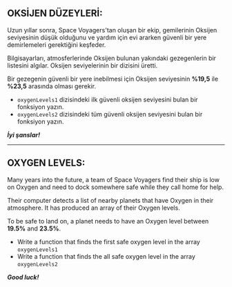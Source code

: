 ## OKSİJEN DÜZEYLERİ:

Uzun yıllar sonra, Space Voyagers'tan oluşan bir ekip, gemilerinin Oksijen seviyesinin düşük olduğunu ve yardım için evi ararken güvenli bir yere demirlemeleri gerektiğini keşfeder.

Bilgisayarları, atmosferlerinde Oksijen bulunan yakındaki gezegenlerin bir listesini algılar. Oksijen seviyelerinin bir dizisini üretti.

Bir gezegenin güvenli bir yere inebilmesi için Oksijen seviyesinin **%19,5** ile **%23,5** arasında olması gerekir.

* `oxygenLevels1` dizisindeki ilk güvenli oksijen seviyesini bulan bir fonksiyon yazın.
* `oxygenLevels2` dizisindeki tüm güvenli oksijen seviyesini bulan bir fonksiyon yazın.

***İyi şanslar!***

---

## OXYGEN LEVELS:

Many years into the future, a team of Space Voyagers find their ship is low on Oxygen and need to dock somewhere safe while they call home for help.

Their computer detects a list of nearby planets that have Oxygen in their atmosphere. It has produced an array of their Oxygen levels.

To be safe to land on, a planet needs to have an Oxygen level between **19.5%** and **23.5%**.

* Write a function that finds the first safe oxygen level in the array `oxygenLevels1`
* Write a function that finds the all safe oxygen level in the array `oxygenLevels2`

***Good luck!***
